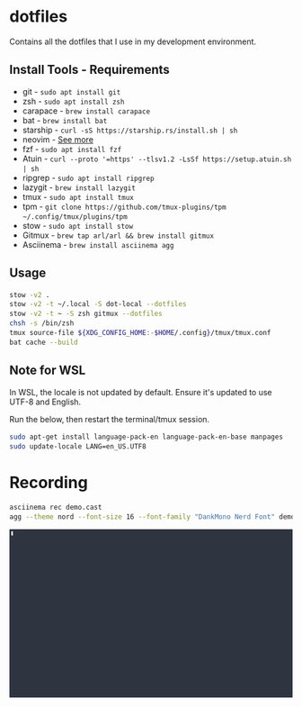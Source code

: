 # dotfiles

Contains all the dotfiles that I use in my development environment.

## Install Tools - Requirements

- git - `sudo apt install git`
- zsh - `sudo apt install zsh`
- carapace - `brew install carapace`
- bat - `brew install bat`
- starship - `curl -sS https://starship.rs/install.sh | sh`
- neovim - [See more](https://github.com/neovim/neovim/blob/master/INSTALL.md)
- fzf - `sudo apt install fzf`
- Atuin - `curl --proto '=https' --tlsv1.2 -LsSf https://setup.atuin.sh | sh`
- ripgrep - `sudo apt install ripgrep`
- lazygit - `brew install lazygit`
- tmux - `sudo apt install tmux`
- tpm - `git clone https://github.com/tmux-plugins/tpm ~/.config/tmux/plugins/tpm`
- stow - `sudo apt install stow`
- Gitmux - `brew tap arl/arl && brew install gitmux`
- Asciinema - `brew install asciinema agg`

## Usage

```sh
stow -v2 .
stow -v2 -t ~/.local -S dot-local --dotfiles
stow -v2 -t ~ -S zsh gitmux --dotfiles
chsh -s /bin/zsh
tmux source-file ${XDG_CONFIG_HOME:-$HOME/.config}/tmux/tmux.conf
bat cache --build
```

## Note for WSL

In WSL, the locale is not updated by default. Ensure it's updated to use UTF-8 and English.

Run the below, then restart the terminal/tmux session.

```sh
sudo apt-get install language-pack-en language-pack-en-base manpages
sudo update-locale LANG=en_US.UTF8
```

# Recording

```sh
asciinema rec demo.cast
agg --theme nord --font-size 16 --font-family "DankMono Nerd Font" demo.cast ~/Pictures/demo.gif && rm demo.cast
```

![demo](./resources/record-demo.gif)
